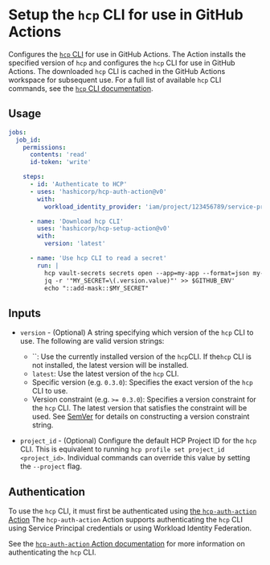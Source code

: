 # Setup the `hcp` CLI for use in GitHub Actions

Configures the [`hcp` CLI](https://developer.hashicorp.com/hcp/docs/cli) for use
in GitHub Actions. The Action installs the specified version of `hcp` and
configures the `hcp` CLI for use in GitHub Actions. The downloaded `hcp` CLI is
cached in the GitHub Actions workspace for subsequent use. For a full list of
available `hcp` CLI commands, see the
[`hcp` CLI documentation](https://developer.hashicorp.com/hcp/docs/cli/commands).

## Usage

```yaml
jobs:
  job_id:
    permissions:
      contents: 'read'
      id-token: 'write'

    steps:
      - id: 'Authenticate to HCP'
      - uses: 'hashicorp/hcp-auth-action@v0'
        with:
          workload_identity_provider: 'iam/project/123456789/service-principal/my-sp/workload-identity-provider/github'

      - name: 'Download hcp CLI'
        uses: 'hashicorp/hcp-setup-action@v0'
        with:
          version: 'latest'

      - name: 'Use hcp CLI to read a secret'
        run: |
          hcp vault-secrets secrets open --app=my-app --format=json my-secret | \
          jq -r '"MY_SECRET=\(.version.value)"' >> $GITHUB_ENV'
          echo "::add-mask::$MY_SECRET"
```

## Inputs

- `version` - (Optional) A string specifying which version of the `hcp` CLI to
  use. The following are valid version strings:

  - ``: Use the currently installed version of the `hcp`CLI. If the`hcp` CLI is
    not installed, the latest version will be installed.
  - `latest`: Use the latest version of the `hcp` CLI.
  - Specific version (e.g. `0.3.0`): Specifies the exact version of the `hcp`
    CLI to use.
  - Version constraint (e.g. `>= 0.3.0`): Specifies a version constraint for the
    `hcp` CLI. The latest version that satisfies the constraint will be used.
    See [SemVer](https://www.npmjs.com/package/semver) for details on
    constructing a version constraint string.

- `project_id` - (Optional) Configure the default HCP Project ID for the `hcp`
  CLI. This is equivalent to running `hcp profile set project_id <project_id>`.
  Individual commands can override this value by setting the `--project` flag.

## Authentication

To use the `hcp` CLI, it must first be authenticated using
[the `hcp-auth-action` Action](https://github.com/hashicorp/hcp-auth-action) The
`hcp-auth-action` Action supports authenticating the `hcp` CLI using Service
Principal credentials or using Workload Identity Federation.

See the
[`hcp-auth-action` Action documentation](https://github.com/hashicorp/hcp-auth-action)
for more information on authenticating the `hcp` CLI.

